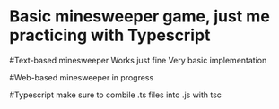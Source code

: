 # Basic minesweeper game, just me practicing with Typescript

#Text-based minesweeper
Works just fine
Very basic implementation

#Web-based minesweeper
in progress

#Typescript
make sure to combile .ts files into .js with tsc



